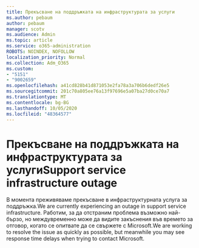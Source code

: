 ```yaml
---
title: Прекъсване на поддръжката на инфраструктурата за услуги
ms.author: pebaum
author: pebaum
manager: scotv
ms.audience: Admin
ms.topic: article
ms.service: o365-administration
ROBOTS: NOINDEX, NOFOLLOW
localization_priority: Normal
ms.collection: Adm_O365
ms.custom:
- "5151"
- "9002659"
ms.openlocfilehash: a41cd828b41d871053e2fa78a3a706b6dedf26e5
ms.sourcegitcommit: 201c70a805ee76a13f97696e5a07ba27d0ce70a7
ms.translationtype: MT
ms.contentlocale: bg-BG
ms.lasthandoff: 10/05/2020
ms.locfileid: "48364577"
---
```

# <a name="support-service-infrastructure-outage"></a><span data-ttu-id="be03d-102">Прекъсване на поддръжката на инфраструктурата за услуги</span><span class="sxs-lookup"><span data-stu-id="be03d-102">Support service infrastructure outage</span></span>

<span data-ttu-id="be03d-103">В момента преживяваме прекъсване в инфраструктурната услуга за поддръжка.</span><span class="sxs-lookup"><span data-stu-id="be03d-103">We are currently experiencing an outage in support service infrastructure.</span></span> <span data-ttu-id="be03d-104">Работим, за да отстраним проблема възможно най-бързо, но междувременно може да видите закъснения във времето за отговор, когато се опитвате да се свържете с Microsoft.</span><span class="sxs-lookup"><span data-stu-id="be03d-104">We are working to resolve the issue as quickly as possible, but meanwhile you may see response time delays when trying to contact Microsoft.</span></span>
